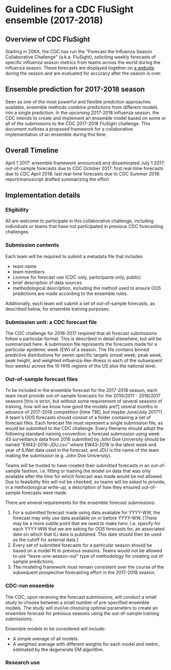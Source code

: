 # Guidelines for a CDC FluSight ensemble (2017-2018)

## Overview of CDC FluSight
Starting in 20XX, the CDC has run the "Forecast the Influenza Season Collaborative Challenge" (a.k.a. FluSight), soliciting weekly forecasts of specific influenza season metrics from teams across the world during the influenza season. These forecasts are displayed together on [a website](https://predict.phiresearchlab.org) during the season and are evaluated for accuracy after the season is over. 

## Ensemble prediction for 2017-2018 season
Seen as one of the most powerful and flexible prediction approaches available, ensemble methods combine predictions from different models into a single prediction. In the upcoming 2017-2018 influenza season, the CDC intends to create and implement an ensemble model based on some or all of the submissions to the CDC 2017-2018 FluSight challenge. This document outlines a proposed framework for a collaborative implementation of an ensemble during this time.

## Overall Timeline
April 1 2017: ensemble framework announced and disseminated
July 1 2017: out-of-sample forecasts due to CDC
October 2017: first real-time forecasts due to CDC
April 2018: last real-time forecasts due to CDC
Summer 2018: report/manuscript drafted summarizing the effort

## Implementation details

### Eligibility
All are welcome to participate in this collaborative challenge, including individuals or teams that have not participated in previous CDC forecasting challenges.

### Submission contents
Each team will be required to submit a metadata file that includes

 - team name
 - team members
 - License for forecast use (CDC only, participants only, public)
 - brief description of data sources
 - methodological description, including the method used to ensure OOS predictions are made according to the ensemble rules.
 
Additionally, each team will submit a set of out-of-sample forecasts, as described below, for ensemble training purposes.
 
### Submission unit: a CDC forecast file
The CDC challenge for 2016-2017 required that all forecast submissions follow a particular format. This is described in detail elsewhere, but will be summarized here. A submission file represents the forecasts made for a particular epidemic week (EW) of a season. The file contains binned predictive distributions for seven specific targets (onset week, peak week, peak height, and weighted influenza-like-illness in each of the subsequent four weeks) across the 10 HHS regions of the US plus the national level.

### Out-of-sample forecast files
To be included in the ensemble forecast for the 2017-2018 season, each team must provide out-of-sample forecasts for the 2010/2011 - 2016/2017 seasons [this is strict, but without some requirement of several seasons of training, how will we know how good the models are?] several months in advance of 2017-2018 competition [time TBD, but maybe June/July 2017?] . A team's OOS forecasts should consist of a folder containing a set of forecast files. Each forecast file must represent a single submission file, as would be submitted to the CDC challenge. Every filename should adopt the following standard naming convention: a forecast submission using week 43 surveillance data from 2016 submitted by John Doe University should be named “EW43-2016-JDU.csv” where EW43-2016 is the latest week and year of ILINet data used in the forecast, and JDU is the name of the team making the submission (e.g. John Doe University). 

Teams will be trusted to have created their submitted forecasts in an  out-of-sample fashion, i.e. fitting or training the model on data that was only available after the time for which forecast was made would be not allowed. Due to feasibility this will not be checked, so teams will be asked to provide, in a methodological write-up, a description of how they ensured out-of-sample forecasts were made. 

There are several requirements for the ensemble forecast submissions:
 
 1. For a submitted forecast made using data available for YYYY-WW, the forecast may only use data available on or before YYYY-WW. [There may be a more subtle point that we need to make here. I.e. specify for each YYYY-WW that we are asking for OOS forecasts for, an associated date on which that ILI data is published. This date should then be used as the cutoff for external data.]
 2. Every set of submitted forecasts for a particular season should be based on a model fit to previous seasons. Teams would not be allowed to use "leave-one-season-out" type of methodology for creating out of sample predictions.
 3. The modeling framework must remain consistent over the course of the subsequent prospective forecasting effort in the 2017-2018 season.


### CDC-run ensemble
The CDC, upon receiving the forecast submissions, will conduct a small study to choose between a small number of pre-specified ensemble models. The study will involve choosing optimal parameters to create an ensemble forecast for previous seasons using the out-of-sample training submissions.

Ensemble models to be considered will include:

 - A simple average of all models.
 - A weighted average with different weights for each model and metric, estimated by the degenerate EM algorithm.

### Research use

